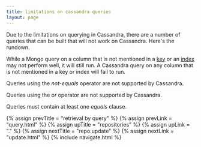 ```yaml
---
title: limitations on cassandra queries
layout: page
---
```


Due to the limitations on querying in Cassandra, there are a number of
queries that can be built that will not work on Cassandra. Here's
the rundown.

While a Mongo query on a column that is not mentioned in a
[key](../ptype/keys.html) or an [index](../ptype/indexes.html)
may not perform well, it will still run. A Cassandra query on any
column that is not mentioned in a key or index will fail to run.

Queries using the _not-equals_ operator are not supported by Cassandra.

Queries using the _or_ operator are not supported by Cassandra.

Queries must contain at least one _equals_ clause.

{% assign prevTitle = "retrieval by query" %}
{% assign prevLink = "query.html" %}
{% assign upTitle = "repositories" %}
{% assign upLink = "." %}
{% assign nextTitle = "repo.update" %}
{% assign nextLink = "update.html" %}
{% include navigate.html %}
